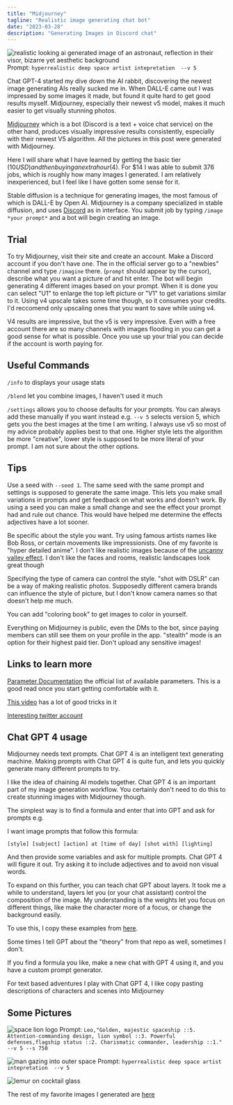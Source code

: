 ```yaml
---
title: "Midjourney"
tagline: "Realistic image generating chat bot"
date: "2023-03-28"
description: "Generating Images in Discord chat"
---
```


![realistic looking ai generated image of an astronaut, reflection in their visor, bizarre yet aesthetic background](https://imagizer.imageshack.com/img922/2690/GNgFk2.png)
Prompt: `hyperrealistic deep space artist intepretation  --v 5`

Chat GPT-4 started my dive down the AI rabbit, discovering the newest image generating AIs really sucked me in. When DALL-E came out I was impressed by some images it made, but found it quite hard to get good results myself. Midjourney, especially their newest v5 model, makes it much easier to get visually stunning photos.

[Midjourney](https://www.midjourney.com) which is a bot (Discord is a text + voice chat service) on the other hand, produces visually impressive results consistently, especially with their newest V5 algorithm. All the pictures in this post were generated with Midjourney.

Here I will share what I have learned by getting the basic tier ($10 USD) and then buying an extra hour ($4). For $14 I was able to submit 376 jobs, which is roughly how many images I generated. I am relatively inexperienced, but I feel like I have gotten some sense for it.

Stable diffusion is a technique for generating images, the most famous of which is DALL-E by Open AI. Midjourney is a company specialized in stable diffusion, and uses [Discord](https://discord.com/) as in interface. You submit job by typing `/image *your prompt*` and a bot will begin creating an image.

## Trial

To try Midjourney, visit their site and create an account. Make a Discord account if you don't have one. The in the official server go to a "newbies" channel and type `/imagine` there. (`prompt` should appear by the cursor), describe what you want a picture of and hit enter. The bot will begin generating 4 different images based on your prompt. When it is done you can select "U1" to enlarge the top left picture or "V1" to get variations similar to it. Using v4 upscale takes some time though, so it consumes your credits. I'd reccomend only upscaling ones that you want to save while using v4.

V4 results are impressive, but the v5 is very impressive. Even with a free account there are so many channels with images flooding in you can get a good sense for what is possible. Once you use up your trial you can decide if the account is worth paying for.

## Useful Commands

`/info` to displays your usage stats

`/blend` let you combine images, I haven't used it much

`/settings` allows you to choose defaults for your prompts. You can always add these manually if you want instead e.g. `--v 5` selects version 5, which gets you the best images at the time I am writing. I always use v5 so most of my advice probably applies best to that one. Higher style lets the algorithm be more "creative", lower style is supposed to be more literal of your prompt. I am not sure about the other options.

## Tips

Use a seed with `--seed 1`. The same seed with the same prompt and settings is supposed to generate the same image. This lets you make small variations in prompts and get feedback on what works and doesn't work. By using a seed you can make a small change and see the effect your prompt had and rule out chance. This would have helped me determine the effects adjectives have a lot sooner.

Be specific about the style you want. Try using famous artists names like Bob Ross, or certain movements like impressionists. One of my favorite is "hyper detailed anime". I don't like realistic images because of the [uncanny valley effect](https://en.wikipedia.org/wiki/Uncanny_valley). I don't like the faces and rooms, realistic landscapes look great though

Specifying the type of camera can control the style. "shot with DSLR" can be a way of making realistic photos. Supposedly different camera brands can influence the style of picture, but I don't know camera names so that doesn't help me much.

You can add "coloring book" to get images to color in yourself.

Everything on Midjourney is public, even the DMs to the bot, since paying members can still see them on your profile in the app. "stealth" mode is an option for their highest paid tier. Don't upload any sensitive images!

## Links to learn more

[Parameter Documentation](https://docs.midjourney.com/docs/parameter-list) the official list of available parameters. This is a good read once you start getting comfortable with it.

[This video](https://www.youtube.com/watch?v=g8AogXYg0No) has a lot of good tricks in it

[Interesting twitter account](https://twitter.com/nickfloats/status/1631346749297106958)

## Chat GPT 4 usage

Midjourney needs text prompts. Chat GPT 4 is an intelligent text generating machine. Making prompts with Chat GPT 4 is quite fun, and lets you quickly generate many different prompts to try.

I like the idea of chaining AI models together. Chat GPT 4 is an important part of my image generation workflow. You certainly don't need to do this to create stunning images with Midjourney though.

The simplest way is to find a formula and enter that into GPT and ask for prompts e.g.

I want image prompts that follow this formula:

`[style] [subject] [action] at [time of day] [shot with] [lighting]`

And then provide some variables and ask for multiple prompts. Chat GPT 4 will figure it out. Try asking it to include adjectives and to avoid non visual words.

To expand on this further, you can teach chat GPT about layers. It took me a while to understand, layers let you (or your chat assistant) control the composition of the image. My understanding is the weights let you focus on different things, like make the character more of a focus, or change the background easily.

To use this, I copy these examples from [here](https://github.com/Midgard-Public/Midgard-Theory-Of-Layer-Separated-Midjourney-Prompting/blob/main/Prompt%20Modification%20Examples).

Some times I tell GPT about the "theory" from that repo as well, sometimes I don't.

If you find a formula you like, make a new chat with GPT 4 using it, and you have a custom prompt generator.

For text based adventures I play with Chat GPT 4, I like copy pasting descriptions of characters and scenes into Midjourney

## Some Pictures

![space lion logo](https://imagizer.imageshack.com/img923/5281/EHRyvn.png)
Prompt: `Leo,"Golden, majestic spaceship ::5. Attention-commanding design, lion symbol ::3. Powerful defenses,flagship status ::2. Charismatic commander, leadership ::1."  --v 5 --s 750`

![man gazing into outer space](https://imagizer.imageshack.com/img923/6014/gxmElA.png)
Prompt: `hyperrealistic deep space artist intepretation  --v 5`

![lemur on cocktail glass](https://imagizer.imageshack.com/img923/2041/bFQcQl.png)

The rest of my favorite images I generated are [here](https://imageshack.com/a/FvmW7/1)
